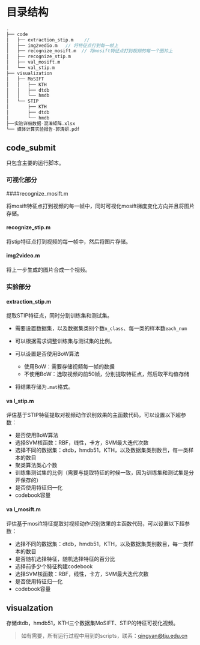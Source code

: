 # 目录结构

```cpp
.
├── code
│   ├── extraction_stip.m    // 
│   ├── img2vedio.m   // 将特征点打到每一帧上
│   ├── recognize_mosift.m  // 将mosift特征点打到视频的每一个图片上
│   ├── recognize_stip.m
│   ├── val_mosift.m
│   └── val_stip.m
├── visualization
│   ├── MoSIFT
│   │   ├── KTH
│   │   ├── dtdb
│   │   └── hmdb
│   └── STIP
│       ├── KTH
│       ├── dtdb
│       └── hmdb
├──实验详细数据-混淆矩阵.xlsx    
└── 媒体计算实验报告-郭清妍.pdf
```

## code_submit

只包含主要的运行脚本。

### 可视化部分

####recognize_mosift.m 

将mosift特征点打到视频的每一帧中，同时可视化mosift梯度变化方向并且将图片存储。

#### recognize_stip.m

将stip特征点打到视频的每一帧中，然后将图片存储。

#### img2video.m

将上一步生成的图片合成一个视频。

### 实验部分

#### extraction_stip.m

提取STIP特征点，同时分割训练集和测试集。

* 需要设置数据集，以及数据集类别个数`n_class`、每一类的样本数`each_num`
* 可以根据需求调整训练集与测试集的比例。
* 可以设置是否使用BoW算法
  * 使用BoW：需要存储视频每一帧的数据
  * 不使用BoW：选取视频的前50帧，分别提取特征点，然后取平均值存储

* 将结果存储为`.mat`格式。

#### va l_stip.m

评估基于STIP特征提取对视频动作识别效果的主函数代码，可以设置以下超参数：

* 是否使用BoW算法
* 选择SVM核函数：RBF，线性，卡方，SVM最大迭代次数
* 选择不同的数据集：dtdb，hmdb51，KTH，以及数据集类别数目，每一类样本的数目
* 聚类算法类心个数
* 训练集测试集的比例（需要与提取特征的时候一致，因为训练集和测试集是分开保存的）
* 是否使用特征归一化
* codebook容量

#### va l_mosift.m

评估基于mosift特征提取对视频动作识别效果的主函数代码，可以设置以下超参数：

* 选择不同的数据集：dtdb，hmdb51，KTH，以及数据集类别数目，每一类样本的数目
* 是否随机选择特征，随机选择特征的百分比
* 选择前多少个特征构建codebook
* 选择SVM核函数：RBF，线性，卡方，SVM最大迭代次数
* 是否使用特征归一化
* codebook容量

## visualzation

存储dtdb，hmdb51，KTH三个数据集MoSIFT、STIP的特征可视化视频。



> 如有需要，所有运行过程中用到的scripts，联系：qingyan@tju.edu.cn

